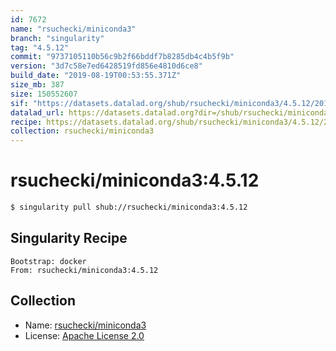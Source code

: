 ```yaml
---
id: 7672
name: "rsuchecki/miniconda3"
branch: "singularity"
tag: "4.5.12"
commit: "9737105110b56c9b2f66bddf7b8285db4c4b5f9b"
version: "3d7c58e7ed6428519fd856e4810d6ce8"
build_date: "2019-08-19T00:53:55.371Z"
size_mb: 387
size: 150552607
sif: "https://datasets.datalad.org/shub/rsuchecki/miniconda3/4.5.12/2019-08-19-97371051-3d7c58e7/3d7c58e7ed6428519fd856e4810d6ce8.simg"
datalad_url: https://datasets.datalad.org?dir=/shub/rsuchecki/miniconda3/4.5.12/2019-08-19-97371051-3d7c58e7/
recipe: https://datasets.datalad.org/shub/rsuchecki/miniconda3/4.5.12/2019-08-19-97371051-3d7c58e7/Singularity
collection: rsuchecki/miniconda3
---
```


# rsuchecki/miniconda3:4.5.12

```bash
$ singularity pull shub://rsuchecki/miniconda3:4.5.12
```

## Singularity Recipe

```singularity
Bootstrap: docker
From: rsuchecki/miniconda3:4.5.12
```

## Collection

 - Name: [rsuchecki/miniconda3](https://github.com/rsuchecki/miniconda3)
 - License: [Apache License 2.0](https://api.github.com/licenses/apache-2.0)

